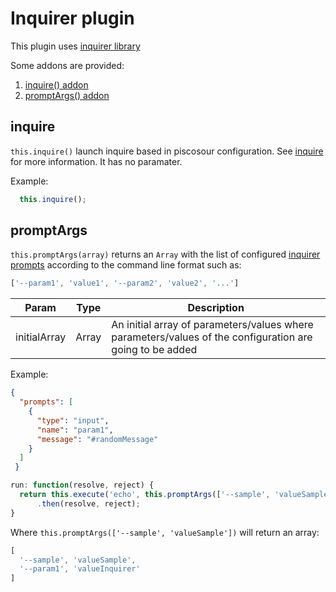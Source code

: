 # Inquirer plugin

This plugin uses [inquirer library](https://www.npmjs.com/package/inquirer)

Some addons are provided:

1. [inquire() addon](#inquire)
1. [promptArgs() addon](#promptArgs)

## <a name="inquire"></a>inquire

`this.inquire()` launch inquire based in piscosour configuration. See [inquire](../guides/06-inquire.md) for more information. It has no paramater.

Example:

```javascript
  this.inquire();
```

## <a name="promptArgs"></a>promptArgs

`this.promptArgs(array)` returns an `Array` with the list of configured [inquirer prompts](../guides/06-inquire.md) according to the command line format such as:

```javascript
['--param1', 'value1', '--param2', 'value2', '...']
```

| Param | Type | Description |
| --- | --- | --- |
| initialArray | Array | An initial array of parameters/values where parameters/values of the configuration are going to be added |

Example:

```json
{
  "prompts": [
    {
      "type": "input",
      "name": "param1",
      "message": "#randomMessage"
    }
  ]
 }
```

```javascript
run: function(resolve, reject) {
  return this.execute('echo', this.promptArgs(['--sample', 'valueSample']))
      .then(resolve, reject);
}
```

Where `this.promptArgs(['--sample', 'valueSample'])` will return an array:

```javascript
[
  '--sample', 'valueSample',
  '--param1', 'valueInquirer'
]
```
